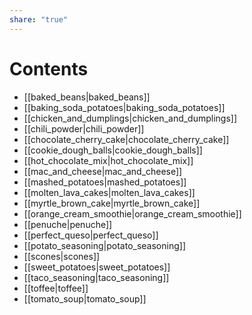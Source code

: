 ```yaml
---
share: "true"
---
```


# Contents
- [[baked_beans|baked_beans]]<br>
- [[baking_soda_potatoes|baking_soda_potatoes]]<br>
- [[chicken_and_dumplings|chicken_and_dumplings]]<br>
- [[chili_powder|chili_powder]]<br>
- [[chocolate_cherry_cake|chocolate_cherry_cake]]<br>
- [[cookie_dough_balls|cookie_dough_balls]]<br>
- [[hot_chocolate_mix|hot_chocolate_mix]]<br>
- [[mac_and_cheese|mac_and_cheese]]<br>
- [[mashed_potatoes|mashed_potatoes]]<br>
- [[molten_lava_cakes|molten_lava_cakes]]<br>
- [[myrtle_brown_cake|myrtle_brown_cake]]<br>
- [[orange_cream_smoothie|orange_cream_smoothie]]<br>
- [[penuche|penuche]]<br>
- [[perfect_queso|perfect_queso]]<br>
- [[potato_seasoning|potato_seasoning]]<br>
- [[scones|scones]]<br>
- [[sweet_potatoes|sweet_potatoes]]<br>
- [[taco_seasoning|taco_seasoning]]<br>
- [[toffee|toffee]]<br>
- [[tomato_soup|tomato_soup]]<br>